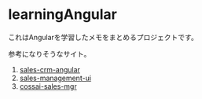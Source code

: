 # learningAngular

これはAngularを学習したメモをまとめるプロジェクトです。

参考になりそうなサイト。

1. [sales-crm-angular](http://github.com/foregrow-solutions/sales-crm-angular/)
2. [sales-management-ui](https://github.com/cinthiabs/sales-management-ui)
3. [cossai-sales-mgr](https://github.com/wisdom-ossai/cossai-sales-mgr)
